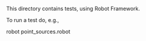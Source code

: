 This directory contains tests, using Robot Framework.

To run a test do, e.g.,

robot point_sources.robot

